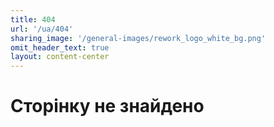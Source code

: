 ```yaml
---
title: 404
url: '/ua/404'
sharing_image: '/general-images/rework_logo_white_bg.png'
omit_header_text: true
layout: content-center
---
```


# Сторінку не знайдено